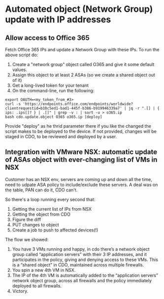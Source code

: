 # Automated object (Network Group) update with IP addresses

## Allow access to Office 365
Fetch Office 365 IPs and update a Network Group with these IPs. 
To run the above script do:

1. Create a "network group" object called O365 and give it some default values.
2. Assign this object to at least 2 ASAs (so we create a shared object out of it)
3. Get a long-lived token for your tenant
4. On the command-line, run the following:
```
export OAUTH=<my_token_from_#3>
curl -s 'https://endpoints.office.com/endpoints/worldwide?clientrequestid=b10c5ed1-bad1-445f-b386-b919946339a7' | jq -r ".[] | { ips: .ips[]? } | .[]" | grep -v : | sort -u > o365.ip
bash cdo.update.object O365 o365.ip [deploy]
```
Provide "deploy" as he thrid parameter there if you like the changed the script makes to be deployed to the device. If not provided, changes will be staged in CDO, to be reviewed and deployed by a user. 

## Integration with VMware NSX: automatic update of ASAs object with ever-changing list of VMs in NSX

Customer has an NSX env, servers are coming up and down all the time, need to udpate ASA policy to include/exclude these servers.
A deal was on the table, PAN can do it, CDO can't. 

So there's a loop running every second that:
1. Getting the current list of IPs from NSX
2. Getting the object from CDO
3. Figure the diff
4. PUT changes to object
5. Create a job to push to affected devices(!)

The flow we showed:
1.	You have 3 VMs running and happy, in cdo there’s a network object group called “application servers” with their 3 IP addresses, and it participates in the policy, giving and denying access to these VMs. This is a “shared object” in CDO, maintained across multiple firewalls. 
2.	You spin a new 4th VM in NSX.
3.	The IP of the 4th VM is automatically added to the “application servers” network object group, across all firewalls and the policy immediately deployed to all firewalls. 
4.	Victory. 

